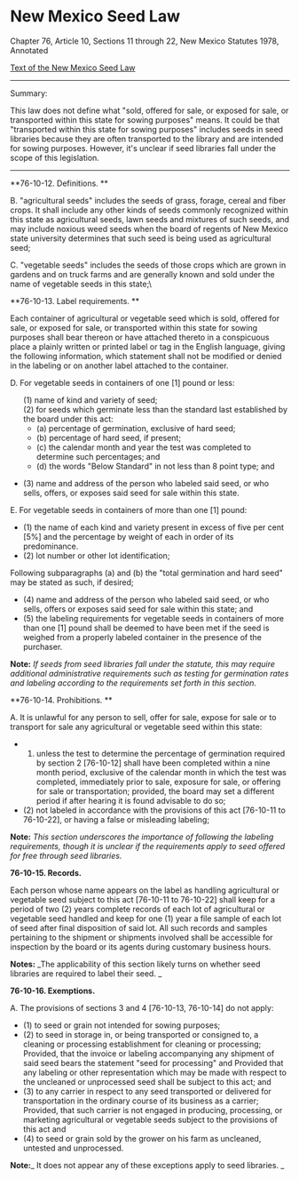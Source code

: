 # New Mexico Seed Law 

Chapter 76, Article 10, Sections 11 through 22, New Mexico Statutes 1978, Annotated

[Text of the New Mexico Seed Law](http://www.nmda.nmsu.edu/wp-content/uploads/2011/11/nmseedlaw.pdf)

_________________________________________________________________________________

Summary:

This law does not define what "sold, offered for sale, or exposed for sale, or transported within this state for sowing purposes" means. It could be that "transported within this state for sowing purposes" includes seeds in seed libraries because they are often transported to the library and are intended for sowing purposes. However, it's unclear if seed libraries fall under the scope of this legislation.

_________________________________________________________________________________

**76-10-12. Definitions. **

B. "agricultural seeds" includes the seeds of grass, forage, cereal and fiber crops. It shall include any other kinds of seeds commonly recognized within this state as agricultural seeds, lawn seeds and mixtures of such seeds, and may include noxious weed seeds when the board of regents of New Mexico state university determines that such seed is being used as agricultural seed;

C. "vegetable seeds" includes the seeds of those crops which are grown in gardens and on truck farms and are generally known and sold under the name of vegetable seeds in this state;\

**76-10-13. Label requirements. **

Each container of agricultural or vegetable seed which is sold, offered for sale, or exposed for sale, or transported within this state for sowing purposes shall bear thereon or have attached thereto in a conspicuous place a plainly written or printed label or tag in the English language, giving the following information, which statement shall not be modified or denied in the labeling or on another label attached to the container. 

D. For vegetable seeds in containers of one [1] pound or less: 
<ul style="list-style: none;"><li>(1) name of kind and variety of seed; </li>
<li>(2) for seeds which germinate less than the standard last established by the board under this act: 

*   (a) percentage of germination, exclusive of hard seed; 
*   (b) percentage of hard seed, if present; 
*   (c) the calendar month and year the test was completed to determine such percentages; and 
*   (d) the words "Below Standard" in not less than 8 point type; and 
</ul style="list-style: none;">

*   (3) name and address of the person who labeled said seed, or who sells, offers, or exposes said seed for sale within this state. 

E. For vegetable seeds in containers of more than one [1] pound: 

*   (1) the name of each kind and variety present in excess of five per cent [5%] and the percentage by weight of each in order of its predominance. 
*   (2) lot number or other lot identification; 

Following subparagraphs (a) and (b) the "total germination and hard seed" may be stated as such, if desired; 

*   (4) name and address of the person who labeled said seed, or who sells, offers or exposes said seed for sale within this state; and 
*   (5) the labeling requirements for vegetable seeds in containers of more than one [1] pound shall be deemed to have been met if the seed is weighed from a properly labeled container in the presence of the purchaser. 

**Note:** _If seeds from seed libraries fall under the statute, this may require additional administrative requirements such as testing for germination rates and labeling according to the requirements set forth in this section._

**76-10-14. Prohibitions. **

A. It is unlawful for any person to sell, offer for sale, expose for sale or to transport for sale any agricultural or vegetable seed within this state: 

*   1) unless the test to determine the percentage of germination required by section 2 [76-10-12] shall have been completed within a nine month period, exclusive of the calendar month in which the test was completed, immediately prior to sale, exposure for sale, or offering for sale or transportation; provided, the board may set a different period if after hearing it is found advisable to do so; 
*   (2) not labeled in accordance with the provisions of this act [76-10-11 to 76-10-22], or having a false or misleading labeling; 

**Note:** _This section underscores the importance of following the labeling requirements, though it is unclear if the requirements apply to seed offered for free through seed libraries._

**76-10-15. Records.**

Each person whose name appears on the label as handling agricultural or vegetable seed subject to this act [76-10-11 to 76-10-22] shall keep for a period of two (2) years complete records of each lot of agricultural or vegetable seed handled and keep for one (1) year a file sample of each lot of seed after final disposition of said lot. All such records and samples pertaining to the shipment or shipments involved shall be accessible for inspection by the board or its agents during customary business hours. 

**Notes:** _The applicability of this section likely turns on whether seed libraries are required to label their seed. _

**76-10-16. Exemptions.** 

A. The provisions of sections 3 and 4 [76-10-13, 76-10-14] do not apply: 

*   (1) to seed or grain not intended for sowing purposes; 
*   (2) to seed in storage in, or being transported or consigned to, a cleaning or processing establishment for cleaning or processing; Provided, that the invoice or labeling accompanying any shipment of said seed bears the statement "seed for processing" and Provided that any labeling or other representation which may be made with respect to the uncleaned or unprocessed seed shall be subject to this act; and 
*   (3) to any carrier in respect to any seed transported or delivered for transportation in the ordinary course of its business as a carrier; Provided, that such carrier is not engaged in producing, processing, or marketing agricultural or vegetable seeds subject to the provisions of this act and 
*   (4) to seed or grain sold by the grower on his farm as uncleaned, untested and unprocessed. 

**Note:**_ It does not appear any of these exceptions apply to seed libraries. _